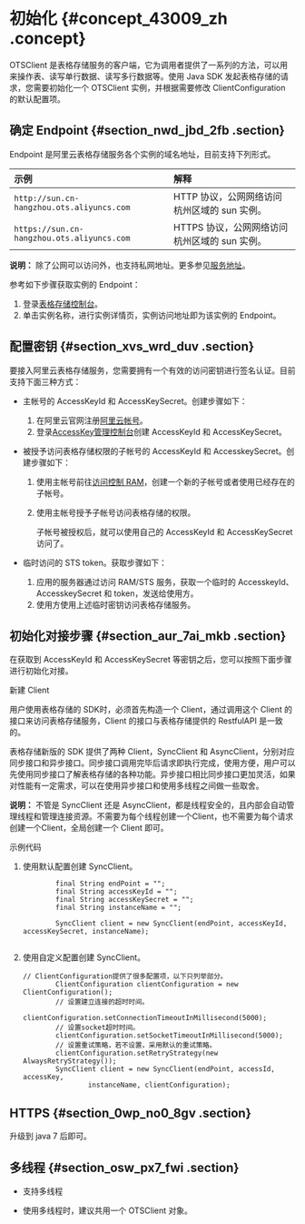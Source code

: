 # 初始化 {#concept_43009_zh .concept}

OTSClient 是表格存储服务的客户端，它为调用者提供了一系列的方法，可以用来操作表、读写单行数据、读写多行数据等。使用 Java SDK 发起表格存储的请求，您需要初始化一个 OTSClient 实例，并根据需要修改 ClientConfiguration 的默认配置项。

## 确定 Endpoint {#section_nwd_jbd_2fb .section}

Endpoint 是阿里云表格存储服务各个实例的域名地址，目前支持下列形式。

|示例|解释|
|:-|:-|
|`http://sun.cn-hangzhou.ots.aliyuncs.com`|HTTP 协议，公网网络访问杭州区域的 sun 实例。|
|`https://sun.cn-hangzhou.ots.aliyuncs.com`|HTTPS 协议，公网网络访问杭州区域的 sun 实例。|

**说明：** 除了公网可以访问外，也支持私网地址。更多参见[服务地址](../../../../cn.zh-CN/开发指南/基础概念/服务地址.md#)。

参考如下步骤获取实例的 Endpoint：

1.  登录[表格存储控制台](https://ots.console.aliyun.com)。
2.  单击实例名称，进行实例详情页，实例访问地址即为该实例的 Endpoint。

## 配置密钥 {#section_xvs_wrd_duv .section}

要接入阿里云表格存储服务，您需要拥有一个有效的访问密钥进行签名认证。目前支持下面三种方式：

-   主帐号的 AccessKeyId 和 AccessKeySecret。创建步骤如下：

    1.  在阿里云官网注册[阿里云帐号](https://account.aliyun.com/register/register.htm)。
    2.  登录[AccessKey管理控制台](https://ak-console.aliyun.com/#/accesskey)创建 AccessKeyId 和 AccessKeySecret。
-   被授予访问表格存储权限的子帐号的 AccessKeyId 和 AccesskeySecret。创建步骤如下：

    1.  使用主帐号前往[访问控制 RAM](https://www.aliyun.com/product/ram/)，创建一个新的子帐号或者使用已经存在的子帐号。
    2.  使用主帐号授予子帐号访问表格存储的权限。

        子帐号被授权后，就可以使用自己的 AccessKeyId 和 AccessKeySecret 访问了。

-   临时访问的 STS token。获取步骤如下：

    1.  应用的服务器通过访问 RAM/STS 服务，获取一个临时的 AccesskeyId、AccesskeySecret 和 token，发送给使用方。
    2.  使用方使用上述临时密钥访问表格存储服务。

## 初始化对接步骤 {#section_aur_7ai_mkb .section}

在获取到 AccessKeyId 和 AccessKeySecret 等密钥之后，您可以按照下面步骤进行初始化对接。

新建 Client

用户使用表格存储的 SDK时，必须首先构造一个 Client，通过调用这个 Client 的接口来访问表格存储服务，Client 的接口与表格存储提供的 RestfulAPI 是一致的。

表格存储新版的 SDK 提供了两种 Client，SyncClient 和 AsyncClient，分别对应同步接口和异步接口。同步接口调用完毕后请求即执行完成，使用方便，用户可以先使用同步接口了解表格存储的各种功能。异步接口相比同步接口更加灵活，如果对性能有一定需求，可以在使用异步接口和使用多线程之间做一些取舍。

**说明：** 不管是 SyncClient 还是 AsyncClient，都是线程安全的，且内部会自动管理线程和管理连接资源。不需要为每个线程创建一个Client，也不需要为每个请求创建一个Client，全局创建一个 Client 即可。

示例代码

1.  使用默认配置创建 SyncClient。

    ``` {#codeblock_5lw_uwa_ofb .language-java}
            final String endPoint = ""; 
            final String accessKeyId = ""; 
            final String accessKeySecret = ""; 
            final String instanceName = "";
    
            SyncClient client = new SyncClient(endPoint, accessKeyId, accessKeySecret, instanceName);
    					
    ```

2.  使用自定义配置创建 SyncClient。

    ``` {#codeblock_l2e_ddu_eyy}
    // ClientConfiguration提供了很多配置项，以下只列举部分。
            ClientConfiguration clientConfiguration = new ClientConfiguration();
            // 设置建立连接的超时时间。
            clientConfiguration.setConnectionTimeoutInMillisecond(5000);
            // 设置socket超时时间。
            clientConfiguration.setSocketTimeoutInMillisecond(5000);
            // 设置重试策略，若不设置，采用默认的重试策略。
            clientConfiguration.setRetryStrategy(new AlwaysRetryStrategy());
            SyncClient client = new SyncClient(endPoint, accessId, accessKey,
                    instanceName, clientConfiguration);
    ```


## HTTPS {#section_0wp_no0_8gv .section}

升级到 java 7 后即可。

## 多线程 {#section_osw_px7_fwi .section}

-   支持多线程

-   使用多线程时，建议共用一个 OTSClient 对象。


